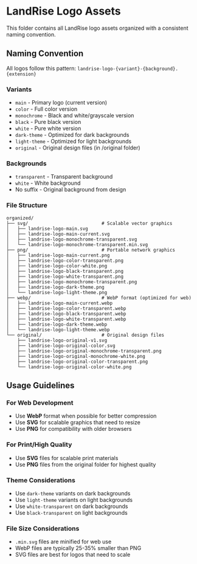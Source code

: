 # LandRise Logo Assets

This folder contains all LandRise logo assets organized with a consistent naming convention.

## Naming Convention

All logos follow this pattern: `landrise-logo-{variant}-{background}.{extension}`

### Variants
- `main` - Primary logo (current version)
- `color` - Full color version
- `monochrome` - Black and white/grayscale version
- `black` - Pure black version
- `white` - Pure white version
- `dark-theme` - Optimized for dark backgrounds
- `light-theme` - Optimized for light backgrounds
- `original` - Original design files (in /original folder)

### Backgrounds
- `transparent` - Transparent background
- `white` - White background
- No suffix - Original background from design

### File Structure

```
organized/
├── svg/                           # Scalable vector graphics
│   ├── landrise-logo-main.svg
│   ├── landrise-logo-main-current.svg
│   ├── landrise-logo-monochrome-transparent.svg
│   └── landrise-logo-monochrome-transparent.min.svg
├── png/                           # Portable network graphics
│   ├── landrise-logo-main-current.png
│   ├── landrise-logo-color-transparent.png
│   ├── landrise-logo-color-white.png
│   ├── landrise-logo-black-transparent.png
│   ├── landrise-logo-white-transparent.png
│   ├── landrise-logo-monochrome-transparent.png
│   ├── landrise-logo-dark-theme.png
│   └── landrise-logo-light-theme.png
├── webp/                          # WebP format (optimized for web)
│   ├── landrise-logo-main-current.webp
│   ├── landrise-logo-color-transparent.webp
│   ├── landrise-logo-black-transparent.webp
│   ├── landrise-logo-white-transparent.webp
│   ├── landrise-logo-dark-theme.webp
│   └── landrise-logo-light-theme.webp
└── original/                      # Original design files
    ├── landrise-logo-original-v1.svg
    ├── landrise-logo-original-color.svg
    ├── landrise-logo-original-monochrome-transparent.png
    ├── landrise-logo-original-monochrome-white.png
    ├── landrise-logo-original-color-transparent.png
    └── landrise-logo-original-color-white.png
```

## Usage Guidelines

### For Web Development
- Use **WebP** format when possible for better compression
- Use **SVG** for scalable graphics that need to resize
- Use **PNG** for compatibility with older browsers

### For Print/High Quality
- Use **SVG** files for scalable print materials
- Use **PNG** files from the original folder for highest quality

### Theme Considerations
- Use `dark-theme` variants on dark backgrounds
- Use `light-theme` variants on light backgrounds
- Use `white-transparent` on dark backgrounds
- Use `black-transparent` on light backgrounds

### File Size Considerations
- `.min.svg` files are minified for web use
- WebP files are typically 25-35% smaller than PNG
- SVG files are best for logos that need to scale
